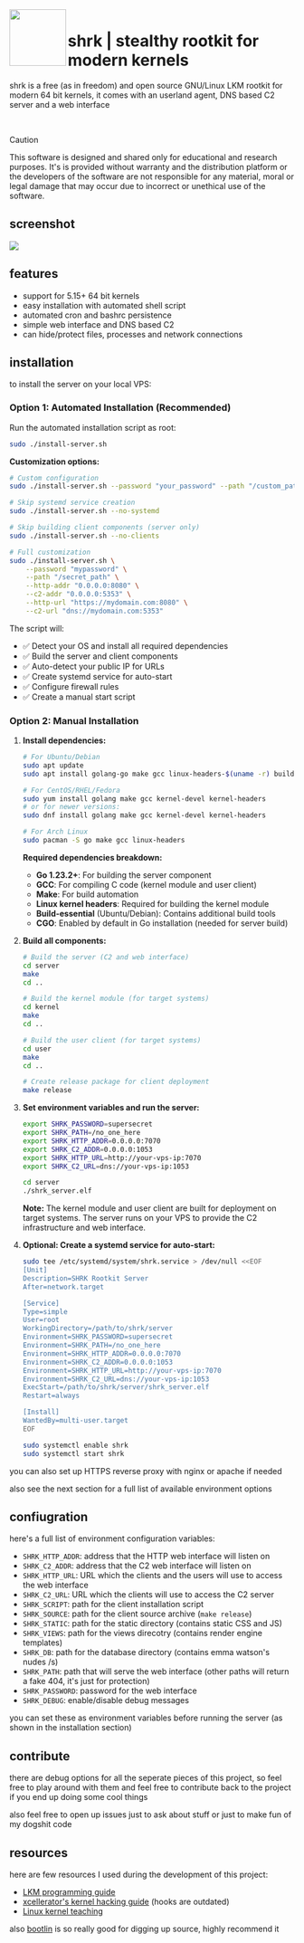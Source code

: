 
<img align="left" width="100" height="100" src="assets/shrk.png">

# shrk | stealthy rootkit for modern kernels
shrk is a free (as in freedom) and open source GNU/Linux LKM rootkit for modern 64 bit kernels,
it comes with an userland agent, DNS based C2 server and a web interface

</br>

> [!CAUTION]
> This software is designed and shared only for educational and
> research purposes. It's is provided without warranty and the
> distribution platform or the developers of the software are not
> responsible for any material, moral or legal damage that may occur
> due to incorrect or unethical use of the software.

## screenshot
![](assets/showcase.png)

## features
- support for 5.15+ 64 bit kernels
- easy installation with automated shell script
- automated cron and bashrc persistence
- simple web interface and DNS based C2
- can hide/protect files, processes and network connections

## installation
to install the server on your local VPS:

### Option 1: Automated Installation (Recommended)

Run the automated installation script as root:

```bash
sudo ./install-server.sh
```

**Customization options:**
```bash
# Custom configuration
sudo ./install-server.sh --password "your_password" --path "/custom_path"

# Skip systemd service creation
sudo ./install-server.sh --no-systemd

# Skip building client components (server only)
sudo ./install-server.sh --no-clients

# Full customization
sudo ./install-server.sh \
    --password "mypassword" \
    --path "/secret_path" \
    --http-addr "0.0.0.0:8080" \
    --c2-addr "0.0.0.0:5353" \
    --http-url "https://mydomain.com:8080" \
    --c2-url "dns://mydomain.com:5353"
```

The script will:
- ✅ Detect your OS and install all required dependencies
- ✅ Build the server and client components
- ✅ Auto-detect your public IP for URLs
- ✅ Create systemd service for auto-start
- ✅ Configure firewall rules
- ✅ Create a manual start script

### Option 2: Manual Installation

1. **Install dependencies:**
   ```bash
   # For Ubuntu/Debian
   sudo apt update
   sudo apt install golang-go make gcc linux-headers-$(uname -r) build-essential
   
   # For CentOS/RHEL/Fedora
   sudo yum install golang make gcc kernel-devel kernel-headers
   # or for newer versions:
   sudo dnf install golang make gcc kernel-devel kernel-headers
   
   # For Arch Linux
   sudo pacman -S go make gcc linux-headers
   ```

   **Required dependencies breakdown:**
   - **Go 1.23.2+**: For building the server component
   - **GCC**: For compiling C code (kernel module and user client)
   - **Make**: For build automation
   - **Linux kernel headers**: Required for building the kernel module
   - **Build-essential** (Ubuntu/Debian): Contains additional build tools
   - **CGO**: Enabled by default in Go installation (needed for server build)

2. **Build all components:**
   ```bash
   # Build the server (C2 and web interface)
   cd server
   make
   cd ..
   
   # Build the kernel module (for target systems)
   cd kernel
   make
   cd ..
   
   # Build the user client (for target systems)
   cd user
   make
   cd ..
   
   # Create release package for client deployment
   make release
   ```

3. **Set environment variables and run the server:**
   ```bash
   export SHRK_PASSWORD=supersecret
   export SHRK_PATH=/no_one_here
   export SHRK_HTTP_ADDR=0.0.0.0:7070
   export SHRK_C2_ADDR=0.0.0.0:1053
   export SHRK_HTTP_URL=http://your-vps-ip:7070
   export SHRK_C2_URL=dns://your-vps-ip:1053
   
   cd server
   ./shrk_server.elf
   ```

   **Note:** The kernel module and user client are built for deployment on target systems. The server runs on your VPS to provide the C2 infrastructure and web interface.

4. **Optional: Create a systemd service for auto-start:**
   ```bash
   sudo tee /etc/systemd/system/shrk.service > /dev/null <<EOF
   [Unit]
   Description=SHRK Rootkit Server
   After=network.target
   
   [Service]
   Type=simple
   User=root
   WorkingDirectory=/path/to/shrk/server
   Environment=SHRK_PASSWORD=supersecret
   Environment=SHRK_PATH=/no_one_here
   Environment=SHRK_HTTP_ADDR=0.0.0.0:7070
   Environment=SHRK_C2_ADDR=0.0.0.0:1053
   Environment=SHRK_HTTP_URL=http://your-vps-ip:7070
   Environment=SHRK_C2_URL=dns://your-vps-ip:1053
   ExecStart=/path/to/shrk/server/shrk_server.elf
   Restart=always
   
   [Install]
   WantedBy=multi-user.target
   EOF
   
   sudo systemctl enable shrk
   sudo systemctl start shrk
   ```

you can also set up HTTPS reverse proxy with nginx or apache if needed

also see the next section for a full list of available environment options

## confiugration
here's a full list of environment configuration variables:

- `SHRK_HTTP_ADDR`: address that the HTTP web interface will listen on
- `SHRK_C2_ADDR`: address that the C2 web interface will listen on
- `SHRK_HTTP_URL`: URL which the clients and the users will use to access the web interface
- `SHRK_C2_URL`: URL which the clients will use to access the C2 server
- `SHRK_SCRIPT`: path for the client installation script
- `SHRK_SOURCE`: path for the client source archive (`make release`)
- `SHRK_STATIC`: path for the static directory (contains static CSS and JS)
- `SHRK_VIEWS`: path for the views direcotry (contains render engine templates)
- `SHRK_DB`: path for the database directory (contains emma watson's nudes /s)
- `SHRK_PATH`: path that will serve the web interface (other paths will return a fake 404, it's just for protection)
- `SHRK_PASSWORD`: password for the web interface
- `SHRK_DEBUG`: enable/disable debug messages

you can set these as environment variables before running the server (as shown in the installation section)

## contribute
there are debug options for all the seperate pieces of this project, so feel free to play around with them
and feel free to contribute back to the project if you end up doing some cool things

also feel free to open up issues just to ask about stuff or just to make fun of my dogshit code

## resources
here are few resources I used during the development of this project:

- [LKM programming guide](https://sysprog21.github.io/lkmpg/)
- [xcellerator's kernel hacking guide](https://github.com/xcellerator/linux_kernel_hacking) (hooks are outdated)
- [Linux kernel teaching](https://linux-kernel-labs.github.io/refs/heads/master/)

also [bootlin](https://elixir.bootlin.com/linux) is so really good for digging up source, highly recommend it
